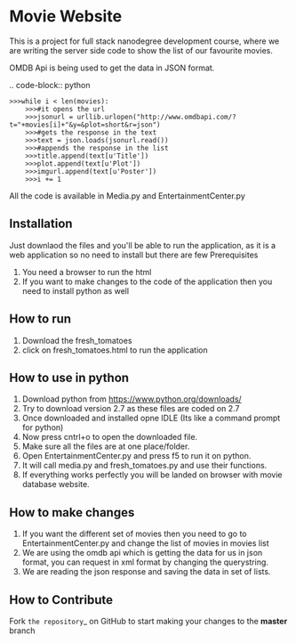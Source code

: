 Movie Website
=========================
This is a project for full stack nanodegree development course, where we are writing the server side code to show the list of our favourite movies.

OMDB Api is being used to get the data in JSON format.

.. code-block:: python

    >>>while i < len(movies):
        >>>#it opens the url
        >>>jsonurl = urllib.urlopen("http://www.omdbapi.com/?t="+movies[i]+"&y=&plot=short&r=json")
        >>>#gets the response in the text
        >>>text = json.loads(jsonurl.read())
        >>>#appends the response in the list
        >>>title.append(text[u'Title'])
        >>>plot.append(text[u'Plot'])
        >>>imgurl.append(text[u'Poster'])
        >>>i += 1
    
  All the code is available in Media.py and EntertainmentCenter.py

Installation
------------

Just downlaod the files and you'll be able to run the application, as it is a web application so no need to install but there are few Prerequisites

1. You need a browser to run the html
2. If you want to make changes to the code of the application then you need to install python as well

How to run
------------

1. Download the fresh_tomatoes
2. click on fresh_tomatoes.html to run the application

How to use in python
------------

1. Download python from https://www.python.org/downloads/
2. Try to download version 2.7 as these files are coded on 2.7
3. Once downloaded and installed opne IDLE (Its like a command prompt for python)
4. Now press cntrl+o to open the downloaded file.
5. Make sure all the files are at one place/folder.
6. Open EntertainmentCenter.py and press f5 to run it on python.
7. It will call media.py and fresh_tomatoes.py and use their functions.
8. If everything works perfectly you will be landed on browser with movie database website.


How to make changes
------------

1. If you want the different set of movies then you need to go to EntertainmentCenter.py and change the list of movies in movies list
2. We are using the omdb api which is getting the data for us in json format, you can request in xml format by changing the querystring.
3. We are reading the json response and saving the data in set of lists.

How to Contribute
-----------------

Fork `the repository`_ on GitHub to start making your changes to the **master** branch

